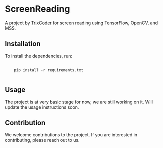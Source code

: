 # ScreenReading

<p>A project by <a href="https://github.com/TrixCoder">TrixCoder</a> for screen reading using TensorFlow, OpenCV, and MSS.</p>
<h2>Installation</h2>
<p>To install the dependencies, run:</p>
<pre>
    <code>
    pip install -r requirements.txt
    </code>
</pre>
<h2>Usage</h2>
<p> The project is at very basic stage for now, we are still working on it. Will update the usage instructions soon. </p>
<h2>Contribution</h2>
<p> We welcome contributions to the project. If you are interested in contributing, please reach out to us.</p>
